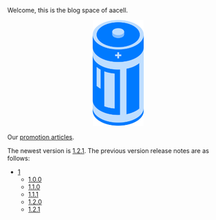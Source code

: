 Welcome, this is the blog space of aacell.

<div style="text-align:center;">
  <img src="documentation/logo.svg" alt="logo" height="240px" />
</div>

Our [promotion articles](documentation/articles.md).

The newest version is [1.2.1](release-notes/1/1.2.1/). The previous version release notes are as follows:

- [1](release-notes/1/)
  - [1.0.0](release-notes/1/1.0.0/)
  - [1.1.0](release-notes/1/1.1.0/)
  - [1.1.1](release-notes/1/1.1.1/)
  - [1.2.0](release-notes/1/1.2.0/)
  - [1.2.1](release-notes/1/1.2.1/)

